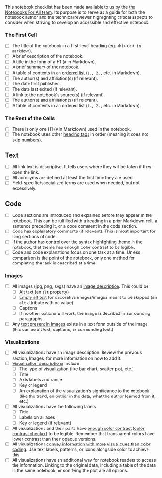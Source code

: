 This notebook checklist has been made available to us by the [the Notebooks For All team](https://github.com/Iota-School/notebooks-for-all/blob/main/resources/event-hackathon/notebook-authoring-checklist.md).
Its purpose is to serve as a guide for both the notebook author and the technical reviewer highlighting critical aspects to consider when striving to develop an accessible and effective notebook.

### The First Cell

- [ ] The title of the notebook in a first-level heading (eg. `<h1>` or `# in markdown`).
- [ ] A brief description of the notebook.
- [ ] A title in the form of a H1 (`#` in Markdown).
- [ ] A brief summary of the notebook.
- [ ] A table of contents in an [ordered list](https://www.markdownguide.org/basic-syntax/#ordered-lists) (`1., 2.,` etc. in Markdown).
- [ ] The author(s) and affiliation(s) (if relevant).
- [ ] The date first published.
- [ ] The date last edited (if relevant).
- [ ] A link to the notebook's source(s) (if relevant).
- [ ] The author(s) and affiliation(s) (if relevant).
- [ ] A table of contents in an ordered list (`1., 2.,` etc. in Markdown).

### The Rest of the Cells

- [ ] There is only one H1 (`#` in Markdown) used in the notebook.
- [ ] The notebook uses other [heading tags](https://www.markdownguide.org/basic-syntax/#headings) in order (meaning it does not skip numbers). 

## Text

- [ ] All link text is descriptive. It tells users where they will be taken if they open the link.
- [ ] All acronyms are defined at least the first time they are used. 
- [ ] Field-specific/specialized terms are used when needed, but not excessively.

## Code

- [ ] Code sections are introduced and explained before they appear in the notebook. This can be fulfilled with a heading in a prior Markdown cell, a sentence preceding it, or a code comment in the code section.
- [ ] Code has explanatory comments (if relevant). This is most important for long sections of code.
- [ ] If the author has control over the syntax highlighting theme in the notebook, that theme has enough color contrast to be legible.
- [ ] Code and code explanations focus on one task at a time. Unless comparison is the point of the notebook, only one method for completing the task is described at a time.

### Images

- [ ] All images (jpg, png, svgs) have an [image description](https://www.w3.org/WAI/tutorials/images/decision-tree/). This could be
    - [ ] [Alt text](https://developer.mozilla.org/en-US/docs/Web/API/HTMLImageElement/alt) (an `alt` property) 
    - [ ] [Empty alt text](https://developer.mozilla.org/en-US/docs/Web/API/HTMLImageElement/alt#decorative_images) for decorative images/images meant to be skipped (an `alt` attribute with no value)
    - [ ] Captions
    - [ ] If no other options will work, the image is decribed in surrounding paragraphs.

- [ ] Any [text present in images](https://www.w3.org/WAI/WCAG21/Understanding/images-of-text.html) exists in a text form outside of the image (this can be alt text, captions, or surrounding text.)

### Visualizations

- [ ] All visualizations have an image description. Review the previous section, Images, for more information on how to add it.
- [ ] [Visualization descriptions](http://diagramcenter.org/specific-guidelines-e.html) include
    - [ ] The type of visualization (like bar chart, scatter plot, etc.)
    - [ ] Title
    - [ ] Axis labels and range
    - [ ] Key or legend
    - [ ] An explanation of the visualization's significance to the notebook (like the trend, an outlier in the data, what the author learned from it, etc.)

- [ ] All visualizations have the following labels
    - [ ] Title
    - [ ] Labels on all axes
    - [ ] Key or legend (if relevant)

- [ ] All visualizations and their parts have [enough color contrast](https://www.w3.org/WAI/WCAG21/Understanding/contrast-minimum.html) ([color contrast checker](https://webaim.org/resources/contrastchecker/)) to be legible. Remember that transparent colors have lower contrast than their opaque versions.
- [ ] All visualizations [convey information with more visual cues than color coding](https://www.w3.org/WAI/WCAG21/Understanding/use-of-color.html). Use text labels, patterns, or icons alongside color to achieve this.
- [ ] All visualizations have an additional way for notebook readers to access the information. Linking to the original data, including a table of the data in the same notebook, or sonifying the plot are all options.